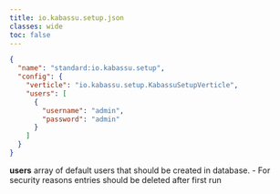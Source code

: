 ```yaml
---
title: io.kabassu.setup.json
classes: wide
toc: false
---
```


```json
{
  "name": "standard:io.kabassu.setup",
  "config": {
    "verticle": "io.kabassu.setup.KabassuSetupVerticle",
    "users": [
      {
        "username": "admin",
        "password": "admin"
      }
    ]
  }
}
```
**users** array of default users that should be created in database. - For security reasons entries should be deleted after first run


